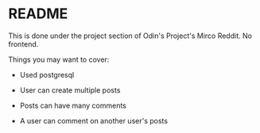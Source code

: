 # README

This is done under the project section of Odin's Project's Mirco Reddit. No frontend.

Things you may want to cover:

* Used postgresql

* User can create multiple posts

* Posts can have many comments

* A user can comment on another user's posts